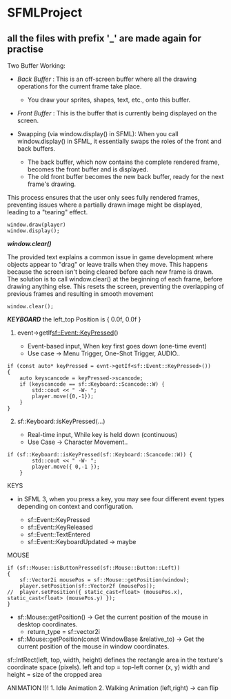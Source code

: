 # SFMLProject
## all the files with prefix '_' are made again for practise 


Two Buffer Working:
- *Back Buffer* : This is an off-screen buffer where all the drawing operations for the current frame take place.
	- You draw your sprites, shapes, text, etc., onto this buffer.
- *Front Buffer* : This is the buffer that is currently being displayed on the screen.

- Swapping (via window.display() in SFML): When you call window.display() in SFML, it essentially swaps the roles of the front and back buffers.
	- The back buffer, which now contains the complete rendered frame, becomes the front buffer and is displayed.
	- The old front buffer becomes the new back buffer, ready for the next frame's drawing.

This process ensures that the user only sees fully rendered frames, preventing issues where a partially drawn image might be displayed, leading to a "tearing" effect.


```
window.draw(player)
window.display();
```


***window.clear()***

The provided text explains a common issue in game development where objects appear to "drag" or leave trails when they move. 
	This happens because the screen isn't being cleared before each new frame is drawn. 
	The solution is to call window.clear() at the beginning of each frame, before drawing anything else. 
	This resets the screen, preventing the overlapping of previous frames and resulting in smooth movement
	
```
window.clear();
```


***KEYBOARD***
		the left_top Position is { 0.0f, 0.0f }

1. event->getIf<sf::Event::KeyPressed>()

	- Event-based input, When key first goes down (one-time event)
	- Use case -> Menu Trigger, One-Shot Trigger, AUDIO..

```
if (const auto* keyPressed = evnt->getIf<sf::Event::KeyPressed>()) 
{
	auto keyscancode = keyPressed->scancode;
	if (keyscancode == sf::Keyboard::Scancode::W) {
		std::cout << " -W- ";
		player.move({0,-1});
	}
}
```


2. sf::Keyboard::isKeyPressed(...)

	- Real-time input, While key is held down (continuous)
	- Use Case -> Character Movement..

```
if (sf::Keyboard::isKeyPressed(sf::Keyboard::Scancode::W)) {
		std::cout << " -W- ";
		player.move({ 0,-1 });
	}
```

 KEYS
- in SFML 3, when you press a key, you may see four different event types depending on context and configuration.

	- sf::Event::KeyPressed
	- sf::Event::KeyReleased
	- sf::Event::TextEntered
	- sf::Event::KeyboardUpdated -> maybe 

 MOUSE
```
if (sf::Mouse::isButtonPressed(sf::Mouse::Button::Left)) 
{
	sf::Vector2i mousePos = sf::Mouse::getPosition(window);
	player.setPosition(sf::Vector2f (mousePos));
//	player.setPosition({ static_cast<float> (mousePos.x), static_cast<float> (mousePos.y) });
}
```
	
- sf::Mouse::getPosition() -> Get the current position of the mouse in desktop coordinates.
	- return_type = sf::vector2i
- sf::Mouse::getPosition(const WindowBase &relative_to) -> Get the current position of the mouse in window coordinates.


sf::IntRect(left, top, width, height) defines the rectangle area in the texture's coordinate space (pixels).
	left and top = top-left corner (x, y)
	width and height = size of the cropped area


 ANIMATION !)!
	1. Idle Animation
	2. Walking Animation (left,right) -> can flip
